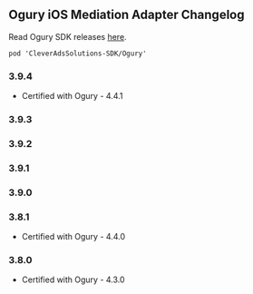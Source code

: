 ## Ogury iOS Mediation Adapter Changelog
Read Ogury SDK releases [here](https://ogury-ltd.gitbook.io/release-notes/ios/ogury-sdk).
```
pod 'CleverAdsSolutions-SDK/Ogury'
```

### 3.9.4
- Certified with Ogury - 4.4.1

### 3.9.3

### 3.9.2

### 3.9.1

### 3.9.0

### 3.8.1
- Certified with Ogury - 4.4.0

### 3.8.0
- Certified with Ogury - 4.3.0
